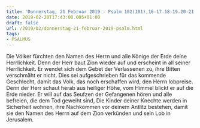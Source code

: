 ```yaml
---
title: 'Donnerstag, 21 Februar 2019 : Psalm 102(101),16-17.18-19.20-21.29.22.'
date: 2019-02-20T17:43:00.005+01:00
draft: false
url: /2019/02/donnerstag-21-februar-2019-psalm.html
tags: 
- PSALMUS
---
```


Die Völker fürchten den Namen des Herrn und alle Könige der Erde deine Herrlichkeit. Denn der Herr baut Zion wieder auf und erscheint in all seiner Herrlichkeit. Er wendet sich dem Gebet der Verlassenen zu, ihre Bitten verschmäht er nicht. Dies sei aufgeschrieben für das kommende Geschlecht, damit das Volk, das noch erschaffen wird, den Herrn lobpreise. Denn der Herr schaut herab aus heiliger Höhe, vom Himmel blickt er auf die Erde nieder. Er will auf das Seufzen der Gefangenen hören und alle befreien, die dem Tod geweiht sind, Die Kinder deiner Knechte werden in Sicherheit wohnen, ihre Nachkommen vor deinem Antlitz bestehen, damit sie den Namen des Herrn auf dem Zion verkünden und sein Lob in Jerusalem.